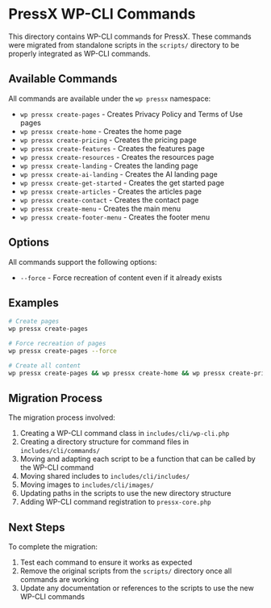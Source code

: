 # PressX WP-CLI Commands

This directory contains WP-CLI commands for PressX. These commands were migrated from standalone scripts in the `scripts/` directory to be properly integrated as WP-CLI commands.

## Available Commands

All commands are available under the `wp pressx` namespace:

- `wp pressx create-pages` - Creates Privacy Policy and Terms of Use pages
- `wp pressx create-home` - Creates the home page
- `wp pressx create-pricing` - Creates the pricing page
- `wp pressx create-features` - Creates the features page
- `wp pressx create-resources` - Creates the resources page
- `wp pressx create-landing` - Creates the landing page
- `wp pressx create-ai-landing` - Creates the AI landing page
- `wp pressx create-get-started` - Creates the get started page
- `wp pressx create-articles` - Creates the articles page
- `wp pressx create-contact` - Creates the contact page
- `wp pressx create-menu` - Creates the main menu
- `wp pressx create-footer-menu` - Creates the footer menu

## Options

All commands support the following options:

- `--force` - Force recreation of content even if it already exists

## Examples

```bash
# Create pages
wp pressx create-pages

# Force recreation of pages
wp pressx create-pages --force

# Create all content
wp pressx create-pages && wp pressx create-home && wp pressx create-pricing && wp pressx create-features && wp pressx create-resources && wp pressx create-landing && wp pressx create-ai-landing && wp pressx create-get-started && wp pressx create-articles && wp pressx create-contact && wp pressx create-menu && wp pressx create-footer-menu
```

## Migration Process

The migration process involved:

1. Creating a WP-CLI command class in `includes/cli/wp-cli.php`
2. Creating a directory structure for command files in `includes/cli/commands/`
3. Moving and adapting each script to be a function that can be called by the WP-CLI command
4. Moving shared includes to `includes/cli/includes/`
5. Moving images to `includes/cli/images/`
6. Updating paths in the scripts to use the new directory structure
7. Adding WP-CLI command registration to `pressx-core.php`

## Next Steps

To complete the migration:

1. Test each command to ensure it works as expected
2. Remove the original scripts from the `scripts/` directory once all commands are working
3. Update any documentation or references to the scripts to use the new WP-CLI commands
